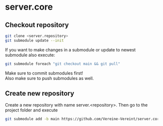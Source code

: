 # server.core

## Checkout repository
```bash
git clone <server.repository>
git submodule update --init
```
If you want to make changes in a submodule or update to newest submodule also execute:
```bash
git submodule foreach "git checkout main && git pull"
```
Make sure to commit submodules first!  
Also make sure to push submodules as well.

## Create new repository
Create a new repository with name server.\<repository>.
Then go to the project folder and execute
```bash
git submodule add -b main https://github.com/Vereine-Vereint/server.core.git core
```